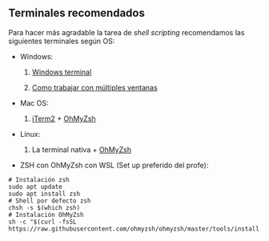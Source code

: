 ## Terminales recomendados

Para hacer más agradable la tarea de *shell scripting* recomendamos las siguientes
terminales según OS:

- Windows:
  
    1. [Windows terminal](https://www.microsoft.com/es-es/p/windows-terminal/9n0dx20hk701?rtc=1)
 
    2. [Como trabajar con múltiples ventanas](https://learn.microsoft.com/en-us/windows/terminal/panes)
    
- Mac OS:

    1. [iTerm2](https://iterm2.com/) + [OhMyZsh](https://ohmyz.sh/)

- Linux:
    1. La terminal nativa + [OhMyZsh](https://ohmyz.sh/)

- ZSH con OhMyZsh con WSL (Set up preferido del profe):

```
# Instalación zsh
sudo apt update
sudo apt install zsh
# Shell por defecto zsh
chsh -s $(which zsh)
# Instalación OhMyZsh
sh -c "$(curl -fsSL https://raw.githubusercontent.com/ohmyzsh/ohmyzsh/master/tools/install.sh)"
```


